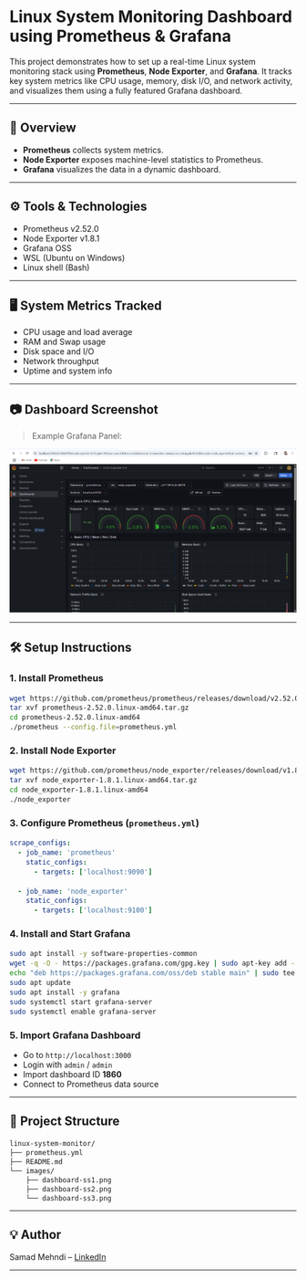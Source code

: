 # Linux System Monitoring Dashboard using Prometheus & Grafana

This project demonstrates how to set up a real-time Linux system monitoring stack using **Prometheus**, **Node Exporter**, and **Grafana**. It tracks key system metrics like CPU usage, memory, disk I/O, and network activity, and visualizes them using a fully featured Grafana dashboard.

---

## 📌 Overview

- **Prometheus** collects system metrics.
- **Node Exporter** exposes machine-level statistics to Prometheus.
- **Grafana** visualizes the data in a dynamic dashboard.

---

## ⚙️ Tools & Technologies

- Prometheus v2.52.0
- Node Exporter v1.8.1
- Grafana OSS
- WSL (Ubuntu on Windows)
- Linux shell (Bash)

---

## 🖥️ System Metrics Tracked

- CPU usage and load average
- RAM and Swap usage
- Disk space and I/O
- Network throughput
- Uptime and system info

---

## 📷 Dashboard Screenshot

> Example Grafana Panel:

![System Dashboard](images/dashboard_ss1.png)

---

## 🛠️ Setup Instructions

### 1. Install Prometheus

```bash
wget https://github.com/prometheus/prometheus/releases/download/v2.52.0/prometheus-2.52.0.linux-amd64.tar.gz
tar xvf prometheus-2.52.0.linux-amd64.tar.gz
cd prometheus-2.52.0.linux-amd64
./prometheus --config.file=prometheus.yml
```

### 2. Install Node Exporter

```bash
wget https://github.com/prometheus/node_exporter/releases/download/v1.8.1/node_exporter-1.8.1.linux-amd64.tar.gz
tar xvf node_exporter-1.8.1.linux-amd64.tar.gz
cd node_exporter-1.8.1.linux-amd64
./node_exporter
```

### 3. Configure Prometheus (`prometheus.yml`)

```yaml
scrape_configs:
  - job_name: 'prometheus'
    static_configs:
      - targets: ['localhost:9090']

  - job_name: 'node_exporter'
    static_configs:
      - targets: ['localhost:9100']
```

### 4. Install and Start Grafana

```bash
sudo apt install -y software-properties-common
wget -q -O - https://packages.grafana.com/gpg.key | sudo apt-key add -
echo "deb https://packages.grafana.com/oss/deb stable main" | sudo tee /etc/apt/sources.list.d/grafana.list
sudo apt update
sudo apt install -y grafana
sudo systemctl start grafana-server
sudo systemctl enable grafana-server
```

### 5. Import Grafana Dashboard

- Go to `http://localhost:3000`
- Login with `admin` / `admin`
- Import dashboard ID **1860**
- Connect to Prometheus data source

---

## 📁 Project Structure

```
linux-system-monitor/
├── prometheus.yml
├── README.md
└── images/
    ├── dashboard-ss1.png
    ├── dashboard-ss2.png
    └── dashboard-ss3.png
```

---

## 💡 Author

Samad Mehndi – [LinkedIn](https://linkedin.com/in/samad-mehndi)

---
